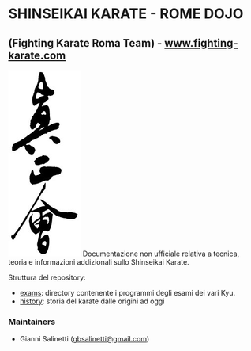 # SHINSEIKAI KARATE - ROME DOJO 
## (Fighting Karate Roma Team) - www.fighting-karate.com

![Shinseikai Kanji](shinseikaikanji.jpg)
Documentazione non ufficiale relativa a tecnica, teoria e informazioni 
addizionali sullo Shinseikai Karate.

Struttura del repository:
- [exams](exams): directory contenente i programmi degli esami dei vari Kyu.
- [history](history): storia del karate dalle origini ad oggi

### Maintainers
- Gianni Salinetti (gbsalinetti@gmail.com)


